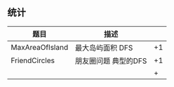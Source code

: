 ## 统计

| 题目  | 描述 |    |
|---|  ---  | --- |
| MaxAreaOfIsland  | 最大岛屿面积 DFS  | +1  |
| FriendCircles  | 朋友圈问题 典型的DFS  | +1  |
|   |   | +  |







